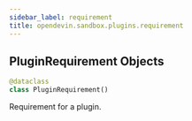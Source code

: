 ```yaml
---
sidebar_label: requirement
title: opendevin.sandbox.plugins.requirement
---
```


## PluginRequirement Objects

```python
@dataclass
class PluginRequirement()
```

Requirement for a plugin.

